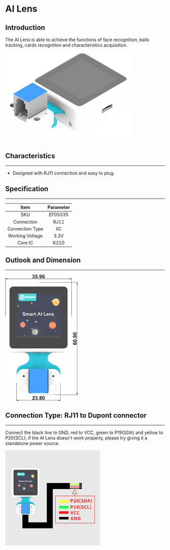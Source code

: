# AI Lens

## Introduction
The AI Lens is able to achieve the functions of face recognition, balls tracking, cards recognition and characteristics acquisition.

![](./images/05035_01.png)

## Characteristics
---
- Designed with RJ11 connection and easy to plug.
## Specification
---

Item | Parameter 
:-: | :-: 
SKU|EF05035
Connection|RJ11
Connection Type|IIC
Working Voltage|3.3V
Core IC|K210





## Outlook and Dimension
---


![](./images/05035_02.png)


## Connection Type: RJ11 to Dupont connector
---


Connect the black line to GND, red to VCC, green to P19(SDA) and yellow to P20(SCL); if the AI Lens doesn't work properly, please try giving it a standalone power source. 

![](./images/05035_03.png)




